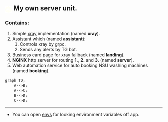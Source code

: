 ## <img src="https://raw.githubusercontent.com/infanasotku/netku/master/services/landing/public/img/netku.svg" alt="Netku logo" width="22px" style="position: relative;top: 6px;"/> My own server unit.

### Contains:

1. Simple [xray](https://github.com/XTLS/Xray-core) implementation (named **xray**).
2. Assistant which (named **assistant**):
   1. Controls xray by grpc.
   2. Sends any alerts by TG bot.
3. Business card page for xray fallback (named **landing**).
4. **NGINX** http server for routing **1.**, **2.** and **3.** (named **server**).
5. Web automation service for auto booking NSU washing machines (named **booking**).

```mermaid
graph TD;
    A-->B;
    A-->C;
    B-->D;
    C-->D;
```

---

- You can open [envs](./.env.example) for looking environment variables off app.
